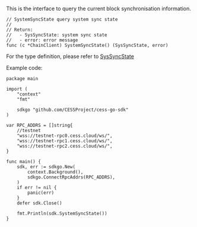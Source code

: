 This is the interface to query the current block synchronisation information.

```golang
// SystemSyncState query system sync state
//
// Return:
//   - SysSyncState: system sync state
//   - error: error message
func (c *ChainClient) SystemSyncState() (SysSyncState, error)
```

For the type definition, please refer to [SysSyncState](../chain_type.md#SysSyncState)

Example code:
```golang
package main

import (
	"context"
	"fmt"

	sdkgo "github.com/CESSProject/cess-go-sdk"
)

var RPC_ADDRS = []string{
	//testnet
	"wss://testnet-rpc0.cess.cloud/ws/",
	"wss://testnet-rpc1.cess.cloud/ws/",
	"wss://testnet-rpc2.cess.cloud/ws/",
}

func main() {
	sdk, err := sdkgo.New(
		context.Background(),
		sdkgo.ConnectRpcAddrs(RPC_ADDRS),
	)
	if err != nil {
		panic(err)
	}
	defer sdk.Close()

	fmt.Println(sdk.SystemSyncState())
}
```